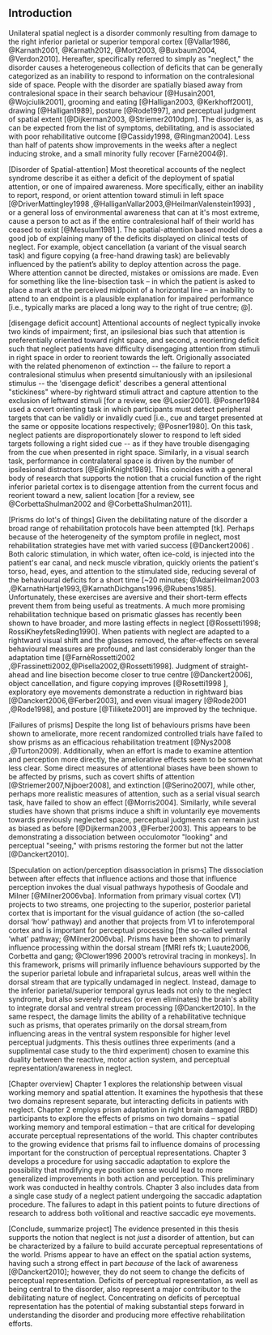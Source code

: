 Introduction
------------

Unilateral spatial neglect is a disorder commonly resulting from
damage to the right inferior parietal or superior temporal cortex
[@Vallar1986, @Karnath2001, @Karnath2012, @Mort2003, @Buxbaum2004,
@Verdon2010].  Hereafter, specifically referred to simply as
"neglect," the disorder causes a heterogeneous collection of
deficits that can be generally categorized as an inability to
respond to information on the contralesional side of space. People
with the disorder are spatially biased away from contralesional
space in their search behaviour [@Husain2001, @Wojciulik2001],
grooming and eating [@Halligan2003, @Kerkhoff2001], drawing
[@Halligan1989], posture [@Rode1997], and perceptual judgment of
spatial extent [@Dijkerman2003, @Striemer2010dpm].  The disorder
is, as can be expected from the list of symptoms, debilitating,
and is associated with poor rehabilitative outcome [@Cassidy1998,
@Ringman2004].  Less than half of patents show improvements in the
weeks after a neglect inducing stroke, and a small minority fully
recover [Farnè2004@].

[Disorder of Spatial-attention] Most theoretical accounts of the
neglect syndrome describe it as either a deficit of the deployment
of spatial attention, or one of impaired awareness. More
specifically, either an inability to report, respond, or orient
attention toward stimuli in left space [@DriverMattingley1998
,@HalliganVallar2003,@HeilmanValenstein1993] , or a general loss
of environmental awareness that can at it's most extreme, cause a
person to act as if the entire contralesional half of their world
has ceased to exist [@Mesulam1981 ]. The spatial-attention based
model does a good job of explaining many of the deficits displayed
on clinical tests of neglect. For example, object cancellation (a
variant of the visual search task) and figure copying (a free-hand
drawing task) are believably influenced by the patient’s ability
to deploy attention across the page. Where attention cannot be
directed, mistakes or omissions are made. Even for something like
the line-bisection task – in which the patient is asked to place a
mark at the perceived midpoint of a horizontal line – an inability
to attend to an endpoint is a plausible explanation for impaired
performance [i.e., typically marks are placed a long way to the
right of true centre; @].

[disengage deficit account] Attentional accounts of neglect
typically invoke two kinds of impairment; first, an ipsilesional
bias such that attention is preferentially oriented toward right
space, and second, a reorienting deficit such that neglect
patients have difficulty disengaging attention from stimuli in
right space in order to reorient towards the left. Origionally
associated with the related phenomenon of extinction -- the
failure to report a contralesional stimulus when presentd
simultaniously with an ipsilesional stimulus -- the 'disengage
deficit' describes a general attentional "stickiness" where-by
rightward stimuli attract and capture attention to the exclusion
of leftward stimuli [for a review, see @Losier2001].  @Posner1984
used a covert orienting task in which participants must detect
peripheral targets that can be validly or invalidly cued [i.e.,
cue and target presented at the same or opposite locations
respectively; @Posner1980]. On this task, neglect patients are
disproportionately slower to respond to left sided targets
following a right sided cue -- as if they have trouble disengaging
from the cue when presented in right space.  Similarly, in a
visual search task, performance in contralateral space is driven
by the number of ipsilesional distractors [@EglinKnight1989]. This
coincides with a general body of research that supports the notion
that a crucial function of the right inferior parietal cortex is
to disengage attention from the current focus and reorient toward
a new, salient location [for a review, see @CorbettaShulman2002
and @CorbettaShulman2011].

[Prisms do lot's of things] Given the debilitating nature of the
disorder a broad range of rehabilitation protocols have been
attempted [tk]. Perhaps because of the heterogeneity of the
symptom profile in neglect, most rehabilitation strategies have
met with varied success [@Danckert2006] . Both caloric
stimulation, in which water, often ice-cold, is injected into the
patient's ear canal, and neck muscle vibration, quickly orients
the patient's torso, head, eyes, and attention to the stimulated
side, reducing several of the behavioural deficits for a short
time [\~20 minutes; @AdairHeilman2003
,@KarnathHartje1993,@KarnathDichgans1996,@Rubens1985].
Unfortunately, these exercises are aversive and their short-term
effects prevent them from being useful as treatments. A much more
promising rehabilitation technique based on prismatic glasses has
recently been shown to have broader, and more lasting effects in
neglect [@Rossetti1998; RossiKheyfetsReding1990]. When patients
with neglect are adapted to a rightward visual shift and the
glasses removed, the after-effects on several behavioural measures
are profound, and last considerably longer than the adaptation
time [@FarnèRossetti2002
,@Frassinetti2002,@Pisella2002,@Rossetti1998]. Judgment of
straight-ahead and line bisection become closer to true centre
[@Danckert2006], object cancellation, and figure copying improves
[@Rosetti1998 ], exploratory eye movements demonstrate a reduction
in rightward bias [@Danckert2006,@Ferber2003], and even visual
imagery [@Rode2001 ,@Rode1998], and posture [@Tilikete2001] are
improved by the technique.

[Failures of prisms] Despite the long list of behaviours prisms
have been shown to ameliorate, more recent randomized controlled
trials have failed to show prisms as an efficacious rehabilitation
treatment [@Nys2008 ,@Turton2009]. Additionally, when an effort is
made to examine attention and perception more directly, the
ameliorative effects seem to be somewhat less clear. Some direct
measures of attentional biases have been shown to be affected by
prisms, such as covert shifts of attention
[@Striemer2007,Nijboer2008], and extinction [@Serino2007], while
other, perhaps more realistic measures of attention, such as a
serial visual search task, have failed to show an effect
[@Morris2004]. Similarly, while several studies have shown that
prisms induce a shift in voluntarily eye movements towards
previously neglected space, perceptual judgments can remain just
as biased as before [@Dijkerman2003 ,@Ferber2003]. This appears to
be demonstrating a dissociation between occulomotor "looking" and
perceptual "seeing," with prisms restoring the former but not the
latter [@Danckert2010].

[Speculation on action/perception disassociation in prisms] The
dissociation between after effects that influence actions and
those that influence perception invokes the dual visual pathways
hypothesis of Goodale and Milner [@Milner2006vba]. Information
from primary visual cortex (V1) projects to two streams, one
projecting to the superior, posterior parietal cortex that is
important for the visual guidance of action (the so-called dorsal
‘how’ pathway) and another that projects from V1 to inferotemporal
cortex and is important for perceptual processing [the so-called
ventral ‘what’ pathway; @Milner2006vba]. Prisms have been shown to
primarily influence processing within the dorsal stream [fMRI refs
tk; Luaute2006, Corbetta and gang; @Clower1996 2000’s retroviral
tracing in monkeys].  In this framework, prisms will primarily
influence behaviours supported by the the superior parietal lobule
and infraparietal sulcus, areas well within the dorsal stream that
are typically undamaged in neglect.  Instead, damage to the
inferior parietal/superior temporal gyrus leads not only to the
neglect syndrome, but also severely reduces (or even eliminates)
the brain's ability to integrate dorsal and ventral stream
processing [@Danckert2010]. In the same respect, the damage limits
the ability of a rehabilitative technique such as prisms, that
operates primarily on the dorsal stream,from influencing areas in
the ventral system responsible for higher level perceptual
judgments. This thesis outlines three experiments (and a
supplimental case study to the third experiment) chosen to examine
this duality between the reactive, motor action system, and
perceptual representation/awareness in neglect.

[Chapter overview] Chapter 1 explores the relationship between
visual working memory and spatial attention. It examines the
hypothesis that these two domains represent separate, but
interacting deficits in patients with neglect. Chapter 2 employs
prism adaptation in right brain damaged (RBD) participants to
explore the effects of prisms on two domains – spatial working
memory and temporal estimation – that are critical for developing
accurate perceptual representations of the world. This chapter
contributes to the growing evidence that prisms fail to influence
domains of processing important for the construction of perceptual
representations. Chapter 3 develops a procedure for using saccadic
adaptation to explore the possibility that modifying eye position
sense would lead to more generalized improvements in both action
and perception. This preliminary work was conducted in healthy
controls. Chapter 3 also includes data from a single case study of
a neglect patient undergoing the saccadic adaptation procedure.
The failures to adapt in this patient points to future directions
of research to address both volitional and reactive saccadic eye
movements.

[Conclude, summarize project] The evidence presented in this
thesis supports the notion that neglect is not *just* a disorder
of attention, but can be characterized by a failure to build
accurate perceptual representations of the world. Prisms appear to
have an effect on the spatial action systems, having such a strong
effect in part *because* of the lack of awareness [@Danckert2010];
however, they do not seem to change the deficits of perceptual
representation. Deficits of perceptual representation, as well as
being central to the disorder, also represent a major contributor
to the debilitating nature of neglect. Concentrating on deficits
of perceptual representation has the potential of making
substantial steps forward in understanding the disorder and
producing more effective rehabilitation efforts.
